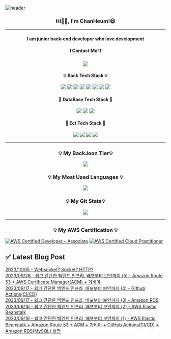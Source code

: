

![header](https://capsule-render.vercel.app/api?type=waving&color=auto&height=300&section=header&text=WELCOME&desc=Chan's%20Github%20Profile&descAlignY=70&descAlign=70&fontSize=90)

<h3 align="center"> Hi👋🏻, I'm ChanHeum!😄</h3>

---
<h4 align="center" > I am junior back-end developer who love development </h4>

<h4 align="center">❗ Contact Me! ❗</h4>
<p align="center">
<a href="mailto:33cks1423@naver.com"><img src="https://img.shields.io/badge/Email-Green?style=flat-square&logo=Gmail&logoColor=white&link=mailto:333cks1423@naver.com"/></a>
<p>

<h4 align="center">💡 Back Tech Stack 💡</h4>
<p align="center">
<img src="https://img.shields.io/badge/java-007396?style=flat-square&logo=java&logoColor=white"/> <img src="https://img.shields.io/badge/Spring-6DB33F?style=flat-square&logo=Spring&logoColor=white"/> <img src="https://img.shields.io/badge/Spring Boot-6DB33F?style=flat-square&logo=SpringBoot&logoColor=ffffff" /> <img src="https://img.shields.io/badge/Spring Cloud-6DB33F?style=flat-square&logo=Spring&logoColor=ffffff"/> 
 <img src="https://img.shields.io/badge/Amazon AWS-232F3E?style=flat-square&logo=amazonaws&logoColor=white"/>
 <img src="https://img.shields.io/badge/Docker-2496ED?style=flat-square&logo=Docker&logoColor=white"/>
<img src="https://img.shields.io/badge/Prometheus-E6522C?style=flat-square&logo=Prometheus&logoColor=ffffff" /> <img src="https://img.shields.io/badge/Grafana-F46800?style=flat-square&logo=Grafana&logoColor=ffffff" />
</p>
<h4 align="center">🐷 DataBase Tech Stack 🐷</h4>
<p align="center">
<img src="https://img.shields.io/badge/MySQL-4479A1?style=flat-square&logo=MySQL&logoColor=ffffff" />
 <img src="https://img.shields.io/badge/Redis-DC282D?style=flat-square&logo=Redis&logoColor=ffffff" /> 
 <img src="https://img.shields.io/badge/MongoDB-47A248?style=flat-square&logo=MongoDB&logoColor=ffffff" />
<h4 align="center">🐯 Ect Tech Stack 🐯</h4>
<p align="center">
 <img src="https://img.shields.io/badge/JavaScript-F7DF1E?style=flat-square&logo=javascript&logoColor=black"/>
 <img src="https://img.shields.io/badge/Express-000000?style=flat-square&logo=Express&logoColor=white"/>
 <img src="https://img.shields.io/badge/Jenkins-D24939?style=flat-square&logo=Jenkins&logoColor=000000" /> 
 <img src="https://img.shields.io/badge/Python-3776AB?style=flat-square&logo=Python&logoColor=white"/>
</p>

---

<h3 align="center"> 💡 My BackJoon Tier💡</h3>
<p align="center">
  <a href="https://github.com/fineman999">
    <img align="center" src="http://mazassumnida.wtf/api/v2/generate_badge?boj=fineman999" />
  </a>
</p>

<h3 align="center">💡 My Most Used Languages 💡</h3>
<p align="center">
 <a href="https://github.com/fineman999">
    <img align="center" src="https://github-readme-stats.vercel.app/api/top-langs/?username=fineman999&layout=compact&show_icons=true&show_owner=false&hide_title=true&theme=nord"/>
  </a>
</p>
<h3 align="center"> 💡 My Git Stats💡</h3>

<p align="center">
  <a href="https://github.com/fineman999">
    <img align="center" src="https://github-readme-stats.vercel.app/api?username=fineman999&show_icons=true&theme=radical&hide_title=true" />
  </a>
</p>

---
<h3 align="center"> 💡 My AWS Certification 💡</h3>

<!--START_SECTION:badges-->
[![AWS Certified Developer – Associate](https://images.credly.com/size/110x110/images/b9feab85-1a43-4f6c-99a5-631b88d5461b/image.png)](http://www.credly.com/badges/4f9ef0af-26da-4e6c-9a4e-b4104fd1a559 "AWS Certified Developer – Associate")
[![AWS Certified Cloud Practitioner](https://images.credly.com/size/110x110/images/00634f82-b07f-4bbd-a6bb-53de397fc3a6/image.png)](http://www.credly.com/badges/4ddde47f-aa17-443a-9729-dc28e59f7f89 "AWS Certified Cloud Practitioner")
<!--END_SECTION:badges-->

## ✅ Latest Blog Post

[2023/10/05 - Websocket? Socket? HTTP?](https://ppaekkomlog.tistory.com/22) <br/>
[2023/09/28 - 쉽고 간단한 백엔드 인프라, 배포부터 보안까지 (5) - Amazon Route 53 + AWS Certificate Manager(ACM) + 가비아](https://ppaekkomlog.tistory.com/21) <br/>
[2023/09/17 - 쉽고 간단한 백엔드 인프라, 배포부터 보안까지 (4) - Github Actions(CI/CD)](https://ppaekkomlog.tistory.com/20) <br/>
[2023/09/17 - 쉽고 간단한 백엔드 인프라, 배포부터 보안까지 (3) - Amazon RDS](https://ppaekkomlog.tistory.com/19) <br/>
[2023/09/16 - 쉽고 간단한 백엔드 인프라, 배포부터 보안까지 (2) - AWS Elastic Beanstalk](https://ppaekkomlog.tistory.com/18) <br/>
[2023/09/16 - 쉽고 간단한 백엔드 인프라, 배포부터 보안까지 (1) - AWS Elastic Beanstalk + Amazon Route 53 + ACM + 가비아 + GitHub Actions(CI/CD) + Amazon RDS(MySQL) 설명](https://ppaekkomlog.tistory.com/17) <br/>
